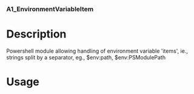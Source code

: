 ### A1_EnvironmentVariableItem

# Description
Powershell module allowing handling of environment variable 'items', ie., strings split by a separator, eg., $env:path, $env:PSModulePath

# Usage

